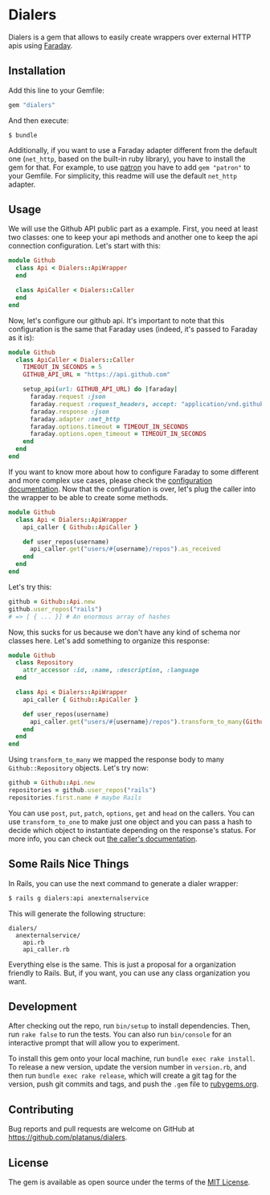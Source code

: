 # Dialers

Dialers is a gem that allows to easily create wrappers over external HTTP apis using [Faraday](https://github.com/lostisland/faraday).

## Installation

Add this line to your Gemfile:

```ruby
gem "dialers"
```

And then execute:

    $ bundle

Additionally, if you want to use a Faraday adapter different from the default one (`net_http`, based on the built-in ruby library), you have to install the gem for that. For example, to use [patron](https://github.com/toland/patron) you have to add `gem "patron"` to your Gemfile. For simplicity, this readme will use the default `net_http` adapter.

## Usage

We will use the Github API public part as a example. First, you need at least two classes: one to keep your api methods and another one to keep the api connection configuration. Let's start with this:

```ruby
module Github
  class Api < Dialers::ApiWrapper
  end

  class ApiCaller < Dialers::Caller
  end
end
```

Now, let's configure our github api. It's important to note that this configuration is the same that Faraday uses (indeed, it's passed to Faraday as it is):

```ruby
module Github
  class ApiCaller < Dialers::Caller
    TIMEOUT_IN_SECONDS = 5
    GITHUB_API_URL = "https://api.github.com"

    setup_api(url: GITHUB_API_URL) do |faraday|
      faraday.request :json
      faraday.request :request_headers, accept: "application/vnd.github.v3+json"
      faraday.response :json
      faraday.adapter :net_http
      faraday.options.timeout = TIMEOUT_IN_SECONDS
      faraday.options.open_timeout = TIMEOUT_IN_SECONDS
    end
  end
end
```

If you want to know more about how to configure Faraday to some different and more complex use cases, please check the [configuration documentation](todo:linktodocumentation). Now that the configuration is over, let's plug the caller into the wrapper to be able to create some methods.

```ruby
module Github
  class Api < Dialers::ApiWrapper
    api_caller { Github::ApiCaller }

    def user_repos(username)
      api_caller.get("users/#{username}/repos").as_received
    end
  end
end
```

Let's try this:

```ruby
github = Github::Api.new
github.user_repos("rails")
# => [ { ... }] # An enormous array of hashes
```

Now, this sucks for us because we don't have any kind of schema nor classes here. Let's add something to organize this response:

```ruby
module Github
  class Repository
    attr_accessor :id, :name, :description, :language
  end

  class Api < Dialers::ApiWrapper
    api_caller { Github::ApiCaller }

    def user_repos(username)
      api_caller.get("users/#{username}/repos").transform_to_many(Github::Repository)
    end
  end
end
```

Using `transform_to_many` we mapped the response body to many `Github::Repository` objects. Let's try now:

```ruby
github = Github::Api.new
repositories = github.user_repos("rails")
repositories.first.name # maybe Rails
```

You can use `post`, `put`, `patch`, `options`, `get` and `head` on the callers. You can use `transform_to_one` to make just one object and you can pass a hash to decide which object to instantiate depending on the response's status. For more info, you can check out [the caller's documentation](todo:linktodocumentation).

## Some Rails Nice Things

In Rails, you can use the next command to generate a dialer wrapper:

```bash
$ rails g dialers:api anexternalservice
```

This will generate the following structure:

```
dialers/
  anexternalservice/
    api.rb
    api_caller.rb
```

Everything else is the same. This is just a proposal for a organization friendly to Rails. But, if you want, you can use any class organization you want.

## Development

After checking out the repo, run `bin/setup` to install dependencies. Then, run `rake false` to run the tests. You can also run `bin/console` for an interactive prompt that will allow you to experiment.

To install this gem onto your local machine, run `bundle exec rake install`. To release a new version, update the version number in `version.rb`, and then run `bundle exec rake release`, which will create a git tag for the version, push git commits and tags, and push the `.gem` file to [rubygems.org](https://rubygems.org).

## Contributing

Bug reports and pull requests are welcome on GitHub at https://github.com/platanus/dialers.


## License

The gem is available as open source under the terms of the [MIT License](http://opensource.org/licenses/MIT).
